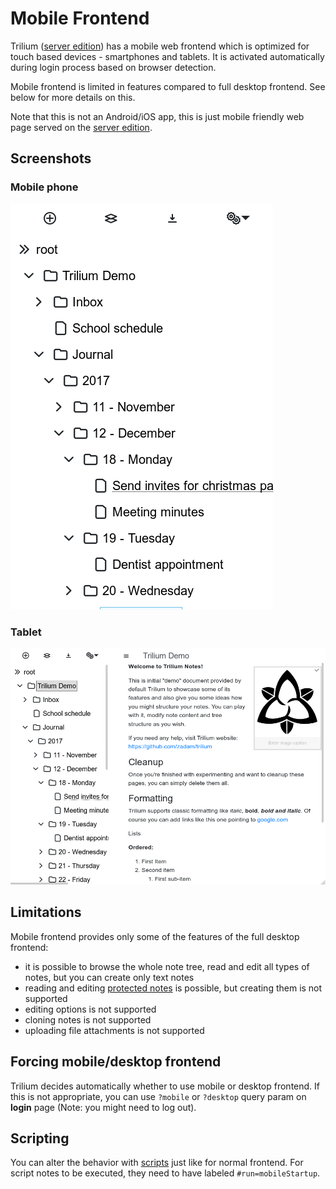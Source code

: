 # Mobile Frontend
Trilium ([server edition](Server%20Installation.md)) has a mobile web frontend which is optimized for touch based devices - smartphones and tablets. It is activated automatically during login process based on browser detection.

Mobile frontend is limited in features compared to full desktop frontend. See below for more details on this.

Note that this is not an Android/iOS app, this is just mobile friendly web page served on the [server edition](Server%20Installation.md).

## Screenshots

### Mobile phone

![](../Attachments/mobile-smartphone.png)

### Tablet

![](../Attachments/mobile-tablet.png)

## Limitations

Mobile frontend provides only some of the features of the full desktop frontend:

*   it is possible to browse the whole note tree, read and edit all types of notes, but you can create only text notes
*   reading and editing [protected notes](../Basic%20Concepts/Note/Protected%20Notes.md) is possible, but creating them is not supported
*   editing options is not supported
*   cloning notes is not supported
*   uploading file attachments is not supported

## Forcing mobile/desktop frontend

Trilium decides automatically whether to use mobile or desktop frontend. If this is not appropriate, you can use `?mobile` or `?desktop` query param on **login** page (Note: you might need to log out).

## Scripting

You can alter the behavior with [scripts](../Advanced%20Usage/Code%20Notes/Scripts.md) just like for normal frontend. For script notes to be executed, they need to have labeled `#run=mobileStartup`.
